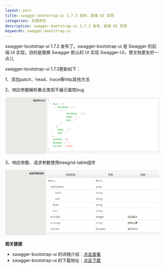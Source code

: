 ```yaml
---
layout: post
title: swagger-bootstrap-ui 1.7.3 发布，前端 UI 实现
categories: 开源资讯
description: swagger-bootstrap-ui 1.7.3 发布，前端 UI 实现
keywords: swagger-bootstrap-ui
---
```


swagger-bootstrap-ui 1.7.3 发布了。swagger-bootstrap-ui 是 Swagger 的前端 UI 实现，目的是替换 Swagger 默认的 UI 实现 Swagger-UI，使文档更友好一点儿

swagger-bootstrap-ui 1.7.3更新如下：

1、添加patch、head、trace等http其他方法

2、响应参数解析集合类型不展示属性bug

![](/images/blog/swagger-bootstrap-ui-1.7.3-issue/model.png)

3、响应参数、请求参数使用treegrid-table组件

![](/images/blog/swagger-bootstrap-ui-1.7.3-issue/tree.png)

**相关链接**

- swagger-bootstrap-ui 的详细介绍：[点击查看](https://www.oschina.net/p/swagger-bootstrap-ui)
- swagger-bootstrap-ui 的下载地址：[点击下载](https://git.oschina.net/xiaoym/swagger-bootstrap-ui/releases)